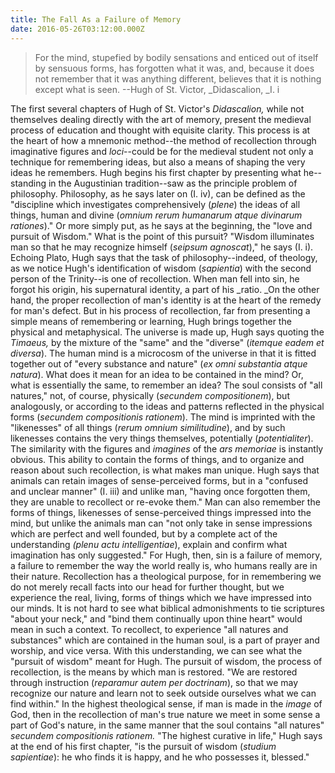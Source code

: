 ```yaml
---
title: The Fall As a Failure of Memory
date: 2016-05-26T03:12:00.000Z
---
```

> For the mind, stupefied by bodily sensations and enticed out of itself by sensuous forms, has forgotten what it was, and, because it does not remember that it was anything different, believes that it is nothing except what is seen. --Hugh of St. Victor, _Didascalion, _I. i

The first several chapters of Hugh of St. Victor's _Didascalion,_ while not themselves dealing directly with the art of memory, present the medieval process of education and thought with equisite clarity.  This process is at the heart of how a mnemonic method--the method of recollection through imaginative figures and _loci_\--could be for the medieval student not only a technique for remembering ideas, but also a means of shaping the very ideas he remembers. Hugh begins his first chapter by presenting what he--standing in the Augustinian tradition--saw as the principle problem of philosophy.  Philosophy, as he says later on (I. iv), can be defined as the "discipline which investigates comprehensively (_plene_) the ideas of all things, human and divine (_omnium rerum humanarum atque divinarum rationes_)."  Or more simply put, as he says at the beginning, the "love and pursuit of Wisdom."   What is the point of this pursuit?  "Wisdom illuminates man so that he may recognize himself (_seipsum agnoscat_)," he says (I. i). Echoing Plato, Hugh says that the task of philosophy--indeed, of theology, as we notice Hugh's identification of wisdom (_sapientia_) with the second person of the Trinity--is one of recollection.  When man fell into sin, he forgot his origin, his supernatural identity, a part of his _ratio.  _On the other hand, the proper recollection of man's identity is at the heart of the remedy for man's defect. But in his process of recollection, far from presenting a simple means of remembering or learning, Hugh brings together the physical and metaphysical.  The universe is made up, Hugh says quoting the _Timaeus,_ by the mixture of the "same" and the "diverse" (_itemque eadem et diversa_).  The human mind is a microcosm of the universe in that it is fitted together out of "every substance and nature" (_ex omni substantia atque natura_).  What does it mean for an idea to be contained in the mind?  Or, what is essentially the same, to remember an idea? The soul consists of "all natures," not, of course, physically (_secundem compositionem_), but analogously, or according to the ideas and patterns reflected in the physical forms (_secundem compositionis rationem_).  The mind is imprinted with the "likenesses" of all things (_rerum omnium similitudine_), and by such likenesses contains the very things themselves, potentially (_potentialiter_).  The similarity with the figures and _imagines_ of the _ars memoriae_ is instantly obvious. This ability to contain the forms of things, and to organize and reason about such recollection, is what makes man unique.  Hugh says that animals can retain images of sense-perceived forms, but in a "confused and unclear manner" (I. iii) and unlike man, "having once forgotten them, they are unable to recollect or re-evoke them."  Man can also remember the forms of things, likenesses of sense-perceived things impressed into the mind, but unlike the animals man can "not only take in sense impressions which are perfect and well founded, but by a complete act of the understanding _(plenu actu intelligentiae_), explain and confirm what imagination has only suggested." For Hugh, then, sin is a failure of memory, a failure to remember the way the world really is, who humans really are in their nature.  Recollection has a theological purpose, for in remembering we do not merely recall facts into our head for further thought, but we experience the real, living, forms of things which we have impressed into our minds.  It is not hard to see what biblical admonishments to tie scriptures "about your neck," and "bind them continually upon thine heart" would mean in such a context.  To recollect, to experience "all natures and substances" which are contained in the human soul, is a part of prayer and worship, and vice versa. With this understanding, we can see what the "pursuit of wisdom" meant for Hugh.  The pursuit of wisdom, the process of recollection, is the means by which man is restored.  "We are restored through instruction (_reparamur autem per doctrinam_), so that we may recognize our nature and learn not to seek outside ourselves what we can find within." In the highest theological sense, if man is made in the _image_ of God, then in the recollection of man's true nature we meet in some sense a part of God's nature, in the same manner that the soul contains "all natures" _secundem compositionis rationem._  "The highest curative in life," Hugh says at the end of his first chapter, "is the pursuit of wisdom (_studium sapientiae_): he who finds it is happy, and he who possesses it, blessed."